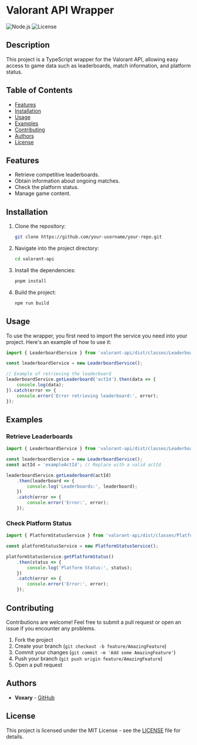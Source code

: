 
# Valorant API Wrapper

![Node.js](https://img.shields.io/badge/Node.js-v16.0.0-green) ![License](https://img.shields.io/badge/license-MIT-blue)

## Description

This project is a TypeScript wrapper for the Valorant API, allowing easy access to game data such as leaderboards, match information, and platform status.

## Table of Contents

- [Features](#features)
- [Installation](#installation)
- [Usage](#usage)
- [Examples](#examples)
- [Contributing](#contributing)
- [Authors](#authors)
- [License](#license)

## Features

- Retrieve competitive leaderboards.
- Obtain information about ongoing matches.
- Check the platform status.
- Manage game content.

## Installation

1. Clone the repository:

   ```bash
   git clone https://github.com/your-username/your-repo.git
   ```

2. Navigate into the project directory:

   ```bash
   cd valorant-api
   ```

3. Install the dependencies:

   ```bash
   pnpm install
   ```

4. Build the project:

   ```bash
   npm run build
   ```

## Usage

To use the wrapper, you first need to import the service you need into your project. Here's an example of how to use it:

```typescript
import { LeaderboardService } from 'valorant-api/dist/classes/LeaderboardService';

const leaderboardService = new LeaderboardService();

// Example of retrieving the leaderboard
leaderboardService.getLeaderboard('actId').then(data => {
    console.log(data);
}).catch(error => {
    console.error('Error retrieving leaderboard:', error);
});
```

## Examples

### Retrieve Leaderboards

```typescript
import { LeaderboardService } from 'valorant-api/dist/classes/LeaderboardService';

const leaderboardService = new LeaderboardService();
const actId = 'exampleActId'; // Replace with a valid actId

leaderboardService.getLeaderboard(actId)
    .then(leaderboard => {
        console.log('Leaderboards:', leaderboard);
    })
    .catch(error => {
        console.error('Error:', error);
    });
```

### Check Platform Status

```typescript
import { PlatformStatusService } from 'valorant-api/dist/classes/PlatformStatusService';

const platformStatusService = new PlatformStatusService();

platformStatusService.getPlatformStatus()
    .then(status => {
        console.log('Platform Status:', status);
    })
    .catch(error => {
        console.error('Error:', error);
    });
```

## Contributing

Contributions are welcome! Feel free to submit a pull request or open an issue if you encounter any problems.

1. Fork the project
2. Create your branch (`git checkout -b feature/AmazingFeature`)
3. Commit your changes (`git commit -m 'Add some AmazingFeature'`)
4. Push your branch (`git push origin feature/AmazingFeature`)
5. Open a pull request

## Authors

- **Voxary** - [GitHub](https://github.com/V-o-x-a-r-y)

## License

This project is licensed under the MIT License - see the [LICENSE](LICENSE) file for details.
